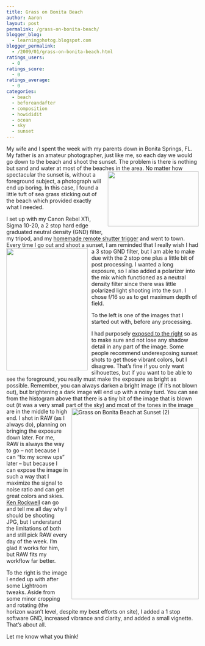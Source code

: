 ```yaml
---
title: Grass on Bonita Beach
author: Aaron
layout: post
permalink: /grass-on-bonita-beach/
blogger_blog:
  - learningphotog.blogspot.com
blogger_permalink:
  - /2009/01/grass-on-bonita-beach.html
ratings_users:
  - 0
ratings_score:
  - 0
ratings_average:
  - 0
categories:
  - beach
  - beforeandafter
  - composition
  - howididit
  - ocean
  - sky
  - sunset
---
```

My wife and I spent the week with my parents down in Bonita Springs, FL. My father is an amateur photographer, just like me, so each day we would go down to the beach and shoot the sunset. The problem is there is nothing but sand and water at most of the beaches in the a<a onblur="try {parent.deselectBloggerImageGracefully();} catch(e) {}" href="http://blog.9minutesnooze.com/wp-content/uploads/2009/01/img_5944-histogram.jpg"><img style="margin: 0pt 0pt 10px 10px; float: right; cursor: pointer; width: 238px; height: 144px;" src="http://blog.9minutesnooze.com/wp-content/uploads/2009/01/img_5944-histogram1.jpg" alt="" id="BLOGGER_PHOTO_ID_5287517273029898738" border="0" /></a>rea. No matter how spectacular the sunset is, without a foreground subject, a photograph will end up boring. In this case, I found a little tuft of sea grass sticking out of the beach which provided exactly what I needed.

I set up with my Canon Rebel XTi, Sigma 10-20, a 2 stop hard edge graduated neutral density (GND) filter, my tripod, and my [homemade remote shutter trigger][1] and went to town. Every time I go out and shoot a sunset, I am reminded that I really wish I had a 3 s<a onblur="try {parent.deselectBloggerImageGracefully();} catch(e) {}" href="http://blog.9minutesnooze.com/wp-content/uploads/2009/01/img_5944-before.jpg"><img style="margin: 0pt 10px 10px 0pt; float: left; cursor: pointer; width: 213px; height: 320px;" src="http://blog.9minutesnooze.com/wp-content/uploads/2009/01/img_5944-before1.jpg" alt="" id="BLOGGER_PHOTO_ID_5287516484219372818" border="0" /></a>top GND filter, but I am able to make due with the 2 stop one plus a little bit of post processing. I wanted a long exposure, so I also added a polarizer into the mix which functioned as a neutral density filter since there was little polarized light shooting into the sun. I chose f/16 so as to get maximum depth of field.

To the left is one of the images that I started out with, before any processing.

I had purposely [exposed to the right][2] so as to make sure and not lose any shadow detail in any part of the image. Some people recommend underexposing sunset shots to get those vibrant colors, but I disagree. That&#8217;s fine if you only want silhouettes, but if you want to be able to see the foreground, you really must make the exposure as bright as possible. Remember, you can always darken a bright image (if it&#8217;s not blown out), but brightening a dark image will end up with a noisy turd. You can see from the histogram above that there is a tiny bit of the image that is blown out (it was a very small part of the sky) and most o[<img style="margin: 0pt 0pt 10px 10px; float: right; cursor: pointer;" src="http://blog.9minutesnooze.com/wp-content/uploads/2009/01/3098522843_ebae0bc5ce.jpg" alt="Grass on Bonita Beach at Sunset (2)" width="333" height="500" />][3]f the tones in the image are in the middle to high end. I shot in RAW (as I always do), planning on bringing the exposure down later. For me, RAW is always the way to go &#8211; not because I can &#8220;fix my screw ups&#8221; later &#8211; but because I can expose the image in such a way that I maximize the signal to noise ratio and can get great colors and skies. [Ken Rockwell][4] can go and tell me all day why I should be shooting JPG, but I understand the limitations of both and still pick RAW every day of the week. I&#8217;m glad it works for him, but RAW fits my workflow far better.

To the right is the image I ended up with after some Lightroom tweaks. Aside from some minor cropping and rotating (the horizon wasn&#8217;t level, despite my best efforts on site), I added a 1 stop software GND, increased vibrance and clarity, and added a small vignette. That&#8217;s about all.

Let me know what you think!

<div class="addtoany_share_save_container addtoany_content_bottom">
  <div class="a2a_kit a2a_kit_size_32 addtoany_list a2a_target" id="wpa2a_2">
    <a class="a2a_button_facebook" href="http://www.addtoany.com/add_to/facebook?linkurl=http%3A%2F%2Fblog.9minutesnooze.com%2Fgrass-on-bonita-beach%2F&linkname=Grass%20on%20Bonita%20Beach" title="Facebook" rel="nofollow" target="_blank"></a><a class="a2a_button_twitter" href="http://www.addtoany.com/add_to/twitter?linkurl=http%3A%2F%2Fblog.9minutesnooze.com%2Fgrass-on-bonita-beach%2F&linkname=Grass%20on%20Bonita%20Beach" title="Twitter" rel="nofollow" target="_blank"></a><a class="a2a_button_google_plus" href="http://www.addtoany.com/add_to/google_plus?linkurl=http%3A%2F%2Fblog.9minutesnooze.com%2Fgrass-on-bonita-beach%2F&linkname=Grass%20on%20Bonita%20Beach" title="Google+" rel="nofollow" target="_blank"></a><a class="a2a_dd addtoany_share_save" href="https://www.addtoany.com/share_save"></a>
  </div>
</div>

 [1]: http://www.instructables.com/id/Remote-shutter-trigger-for-Canon-Cameras/
 [2]: http://www.luminous-landscape.com/tutorials/expose-right.shtml
 [3]: http://www.flickr.com/photos/aaronbbrown/3098522843/ "Grass on Bonita Beach at Sunset (2) by AaronBBrown, on Flickr"
 [4]: http://www.kenrockwell.com/tech/raw.htm